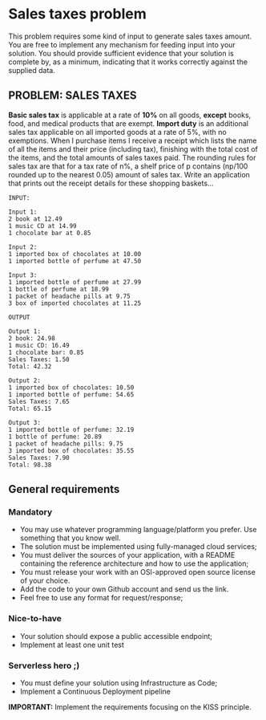 # Sales taxes problem
This problem requires some kind of input to generate sales taxes amount. You are free to implement any mechanism for feeding input into your solution. You should provide sufficient evidence that your solution is complete by, as a minimum, indicating that it works correctly against the supplied data.
## PROBLEM: SALES TAXES
**Basic sales tax** is applicable at a rate of **10%** on all goods, **except** books, food, and medical products that are exempt. **Import duty** is an additional sales tax applicable on all imported goods at a rate of 5%, with no exemptions.
When I purchase items I receive a receipt which lists the name of all the items and their price (including tax), finishing with the total cost of the items, and the total amounts of sales taxes paid. The rounding rules for sales tax are that for a tax rate of n%, a shelf price of p contains (np/100 rounded up to the nearest 0.05) amount of sales tax.
Write an application that prints out the receipt details for these shopping baskets...

```
INPUT:

Input 1:
2 book at 12.49
1 music CD at 14.99
1 chocolate bar at 0.85

Input 2:
1 imported box of chocolates at 10.00
1 imported bottle of perfume at 47.50

Input 3:
1 imported bottle of perfume at 27.99
1 bottle of perfume at 18.99
1 packet of headache pills at 9.75
3 box of imported chocolates at 11.25

OUTPUT

Output 1:
2 book: 24.98
1 music CD: 16.49
1 chocolate bar: 0.85
Sales Taxes: 1.50
Total: 42.32

Output 2:
1 imported box of chocolates: 10.50
1 imported bottle of perfume: 54.65
Sales Taxes: 7.65
Total: 65.15

Output 3:
1 imported bottle of perfume: 32.19
1 bottle of perfume: 20.89
1 packet of headache pills: 9.75
3 imported box of chocolates: 35.55
Sales Taxes: 7.90
Total: 98.38
```

## General requirements
### Mandatory
- You may use whatever programming language/platform you prefer. Use something that you know well.
- The solution must be implemented using fully-managed cloud services;
- You must deliver the sources of your application, with a README containing the reference architecture and how to use the application;
- You must release your work with an OSI-approved open source license of your choice.
- Add the code to your own Github account and send us the link.
- Feel free to use any format for request/response;
### Nice-to-have
- Your solution should expose a public accessible endpoint;
- Implement at least one unit test
### Serverless hero ;)
- You must define your solution using Infrastructure as Code;
- Implement a Continuous Deployment pipeline 

**IMPORTANT:**  Implement the requirements focusing on the KISS principle.